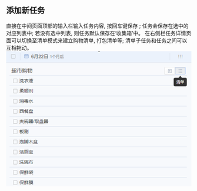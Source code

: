 ## 添加新任务
直接在中间页面顶部的输入栏输入任务内容, 按回车键保存 ; 任务会保存在选中的对应列表中; 若没有选中列表, 则任务默认保存在‘收集箱’中。 在右侧栏任务详情页面可以切换至清单模式来建立购物清单, 打包清单等; 清单子任务和任务之间可以互相拖动。![](../images/image005.png)
